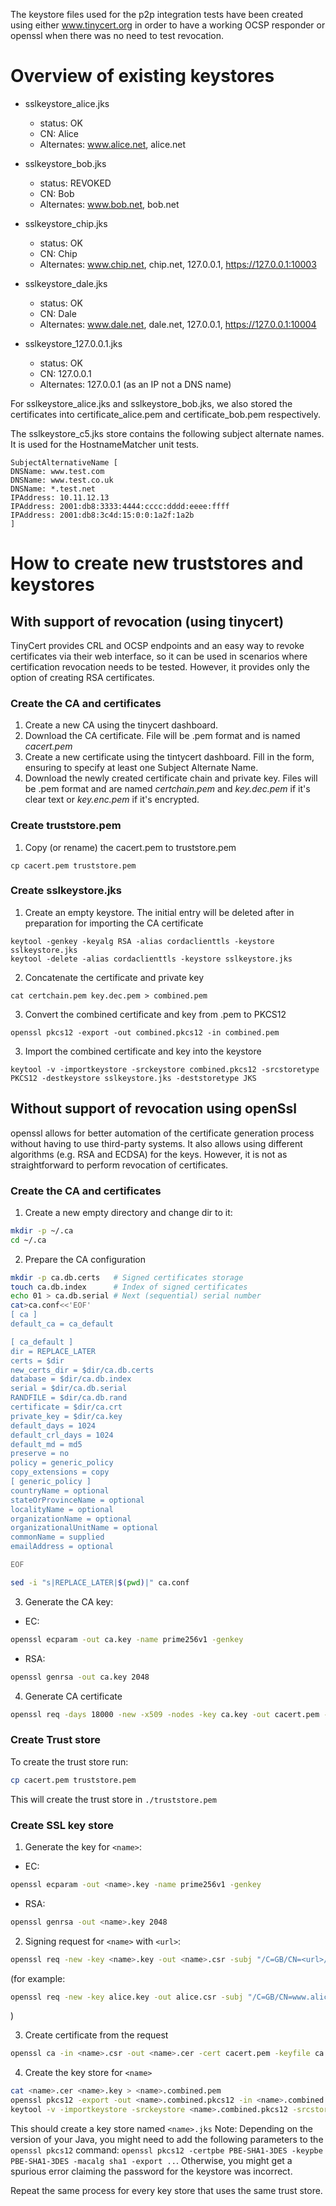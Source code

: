 The keystore files used for the p2p integration tests have been created using either www.tinycert.org in order to have a working
OCSP responder or openssl when there was no need to test revocation.

# Overview of existing keystores

- sslkeystore_alice.jks
    - status: OK
    - CN: Alice
    - Alternates: www.alice.net, alice.net

- sslkeystore_bob.jks
    - status: REVOKED
    - CN: Bob
    - Alternates: www.bob.net, bob.net

- sslkeystore_chip.jks
    - status: OK
    - CN: Chip
    - Alternates: www.chip.net, chip.net, 127.0.0.1, https://127.0.0.1:10003

- sslkeystore_dale.jks
    - status: OK
    - CN: Dale
    - Alternates: www.dale.net, dale.net, 127.0.0.1, https://127.0.0.1:10004
- sslkeystore_127.0.0.1.jks
    - status: OK
    - CN: 127.0.0.1
    - Alternates: 127.0.0.1 (as an IP not a DNS name)

For sslkeystore_alice.jks and sslkeystore_bob.jks, we also stored the certificates into certificate_alice.pem and certificate_bob.pem respectively.

The sslkeystore_c5.jks store contains the following subject alternate names. It is used for the HostnameMatcher unit tests.
```
SubjectAlternativeName [
DNSName: www.test.com
DNSName: www.test.co.uk
DNSName: *.test.net
IPAddress: 10.11.12.13
IPAddress: 2001:db8:3333:4444:cccc:dddd:eeee:ffff
IPAddress: 2001:db8:3c4d:15:0:0:1a2f:1a2b
]
```

# How to create new truststores and keystores
## With support of revocation (using tinycert)

TinyCert provides CRL and OCSP endpoints and an easy way to revoke certificates via their web interface, so it can be used in scenarios where certification revocation needs to be tested. However, it provides only the option of creating RSA certificates.
### Create the CA and certificates

1. Create a new CA using the tinycert dashboard.
2. Download the CA certificate. File will be .pem format and is named *cacert.pem*
3. Create a new certificate using the tintycert dashboard. Fill in the form, ensuring to specify at least one Subject Alternate Name.
4. Download the newly created certificate chain and private key. Files will be .pem format and are named *certchain.pem*
and *key.dec.pem* if it's clear text or *key.enc.pem* if it's encrypted.

### Create truststore.pem

1. Copy (or rename) the cacert.pem to  truststore.pem

```
cp cacert.pem truststore.pem 
```

### Create sslkeystore.jks

1. Create an empty keystore. The initial entry will be deleted after in preparation for importing the CA certificate

```
keytool -genkey -keyalg RSA -alias cordaclienttls -keystore sslkeystore.jks
keytool -delete -alias cordaclienttls -keystore sslkeystore.jks
```

2. Concatenate the certificate and private key

```
cat certchain.pem key.dec.pem > combined.pem
```

3. Convert the combined certificate and key from .pem to PKCS12

```
openssl pkcs12 -export -out combined.pkcs12 -in combined.pem
```

3. Import the combined certificate and key into the keystore

```
keytool -v -importkeystore -srckeystore combined.pkcs12 -srcstoretype PKCS12 -destkeystore sslkeystore.jks -deststoretype JKS

```

## Without support of revocation using openSsl
openssl allows for better automation of the certificate generation process without having to use third-party systems. It also allows using different algorithms (e.g. RSA and ECDSA) for the keys. However, it is not as straightforward to perform revocation of certificates.
### Create the CA and certificates
1. Create a new empty directory and change dir to it:
```bash
mkdir -p ~/.ca
cd ~/.ca
```
2. Prepare the CA configuration
```bash
mkdir -p ca.db.certs   # Signed certificates storage
touch ca.db.index      # Index of signed certificates
echo 01 > ca.db.serial # Next (sequential) serial number
cat>ca.conf<<'EOF'
[ ca ]
default_ca = ca_default

[ ca_default ]
dir = REPLACE_LATER
certs = $dir
new_certs_dir = $dir/ca.db.certs
database = $dir/ca.db.index
serial = $dir/ca.db.serial
RANDFILE = $dir/ca.db.rand
certificate = $dir/ca.crt
private_key = $dir/ca.key
default_days = 1024
default_crl_days = 1024
default_md = md5
preserve = no
policy = generic_policy
copy_extensions = copy
[ generic_policy ]
countryName = optional
stateOrProvinceName = optional
localityName = optional
organizationName = optional
organizationalUnitName = optional
commonName = supplied
emailAddress = optional

EOF

sed -i "s|REPLACE_LATER|$(pwd)|" ca.conf
```

3. Generate the CA key:
  * EC:
```bash
openssl ecparam -out ca.key -name prime256v1 -genkey
```
  * RSA:
```bash
openssl genrsa -out ca.key 2048
```

4. Generate CA certificate
```bash
openssl req -days 18000 -new -x509 -nodes -key ca.key -out cacert.pem -passin "pass:password" -passout "pass:password" -subj "/C=UK/CN=r3.com"
```

### Create Trust store
To create the trust store run:
```bash
cp cacert.pem truststore.pem
```
This will create the trust store in `./truststore.pem`

### Create SSL key store
1. Generate the key for `<name>`:
  * EC:
```bash
openssl ecparam -out <name>.key -name prime256v1 -genkey
```
  * RSA:
```bash
openssl genrsa -out <name>.key 2048
```

2. Signing request for `<name>` with `<url>`:
```bash
openssl req -new -key <name>.key -out <name>.csr -subj "/C=GB/CN=<url>/O=<org>/L=London" -addext "subjectAltName = DNS:<url>" -addext "keyUsage = digitalSignature"
```
(for example:
```bash
openssl req -new -key alice.key -out alice.csr -subj "/C=GB/CN=www.alice.net/O=R3_Test/L=London" -addext "subjectAltName = DNS:www.alice.net, DNS:alice.net" -addext "keyUsage = digitalSignature"
```
)

3. Create certificate from the request
```bash
openssl ca -in <name>.csr -out <name>.cer -cert cacert.pem -keyfile ca.key -passin "pass:password" -config ca.conf -batch -passin "pass:password" -md sha512
```
4. Create the key store for `<name>`
```bash
cat <name>.cer <name>.key > <name>.combined.pem
openssl pkcs12 -export -out <name>.combined.pkcs12 -in <name>.combined.pem -passin "pass:password" -passout "pass:password"
keytool -v -importkeystore -srckeystore <name>.combined.pkcs12 -srcstoretype PKCS12 -destkeystore <name>.jks -deststoretype JKS -srcstorepass password -deststorepass password -noprompt
```
This should create a key store named `<name>.jks`
Note: Depending on the version of your Java, you might need to add the following parameters to the `openssl pkcs12` command: `openssl pkcs12 -certpbe PBE-SHA1-3DES -keypbe PBE-SHA1-3DES -macalg sha1 -export ..`. Otherwise, you might get a spurious error claiming the password for the keystore was incorrect.

Repeat the same process for every key store that uses the same trust store.
